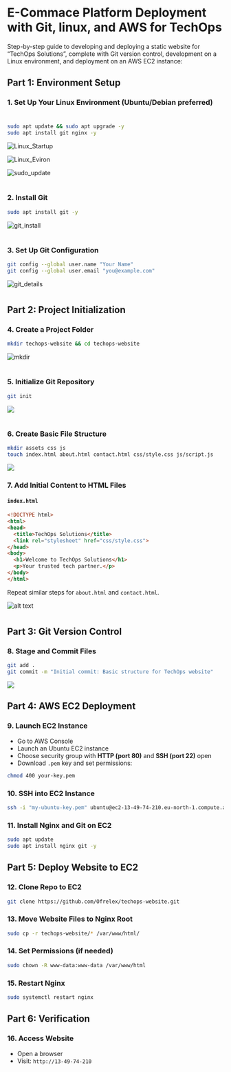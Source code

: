 # E-Commace Platform Deployment with Git, linux, and AWS for TechOps

Step-by-step guide to developing and deploying a static website for “TechOps Solutions”, complete with Git version control, development on a Linux environment, and deployment on an AWS EC2 instance:

## Part 1: Environment Setup
### 1. Set Up Your Linux Environment (Ubuntu/Debian preferred)
#
```bash
sudo apt update && sudo apt upgrade -y
sudo apt install git nginx -y
```

![Linux_Startup](img/1_start_linux.png)

![Linux_Eviron](img/2_linux_eviron.png)

![sudo_update](img/3_sudo_update&upgrade.png)
#
### 2. **Install Git**

```bash
sudo apt install git -y
```

![git_install](img/5_git_install.png)
#
### 3. **Set Up Git Configuration**

```bash
git config --global user.name "Your Name"
git config --global user.email "you@example.com"
```

![git_details](img/6_git_acct.png)
#
## Part 2: Project Initialization
### 4. Create a Project Folder

```bash
mkdir techops-website && cd techops-website
```

![mkdir](img/7_mkdir_cd.png)
#
### 5. Initialize Git Repository

```bash
git init
```

![](img/8_git_init.png)
#
### 6. Create Basic File Structure

```bash
mkdir assets css js
touch index.html about.html contact.html css/style.css js/script.js
```

![](img/9_html_files.png)
### 7. Add Initial Content to HTML Files

#### `index.html`

```html
<!DOCTYPE html>
<html>
<head>
  <title>TechOps Solutions</title>
  <link rel="stylesheet" href="css/style.css">
</head>
<body>
  <h1>Welcome to TechOps Solutions</h1>
  <p>Your trusted tech partner.</p>
</body>
</html>
```

Repeat similar steps for `about.html` and `contact.html`.

![alt text](img/10_index.png)
#
## Part 3: Git Version Control

### 8. Stage and Commit Files

```bash
git add .
git commit -m "Initial commit: Basic structure for TechOps website"
```

![](img/11_git_add_commit.png)
## Part 4: AWS EC2 Deployment

### 9. Launch EC2 Instance

* Go to AWS Console
* Launch an Ubuntu EC2 instance
* Choose security group with **HTTP (port 80)** and **SSH (port 22)** open
* Download `.pem` key and set permissions:
```bash
chmod 400 your-key.pem
```

### 10. SSH into EC2 Instance

```bash
ssh -i "my-ubuntu-key.pem" ubuntu@ec2-13-49-74-210.eu-north-1.compute.amazonaws.com
```

### 11. Install Nginx and Git on EC2

```bash
sudo apt update
sudo apt install nginx git -y
```

## Part 5: Deploy Website to EC2

### 12. Clone Repo to EC2

```bash
git clone https://github.com/Ofrelex/techops-website.git
```

### 13. Move Website Files to Nginx Root
```bash
sudo cp -r techops-website/* /var/www/html/
```

### 14. Set Permissions (if needed)

```bash
sudo chown -R www-data:www-data /var/www/html
```

### 15. Restart Nginx

```bash
sudo systemctl restart nginx
```
## Part 6: Verification

### 16. **Access Website**

* Open a browser
* Visit: `http://13-49-74-210`

